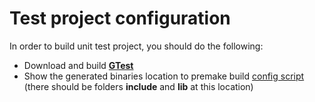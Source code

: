 # Test project configuration #

In order to build unit test project, you should do the following:

* Download and build [**GTest**](https://github.com/google/googletest)
* Show the generated binaries location to premake build [config script](/prj/build_config.lua) (there should be folders **include** and **lib** at this location)
